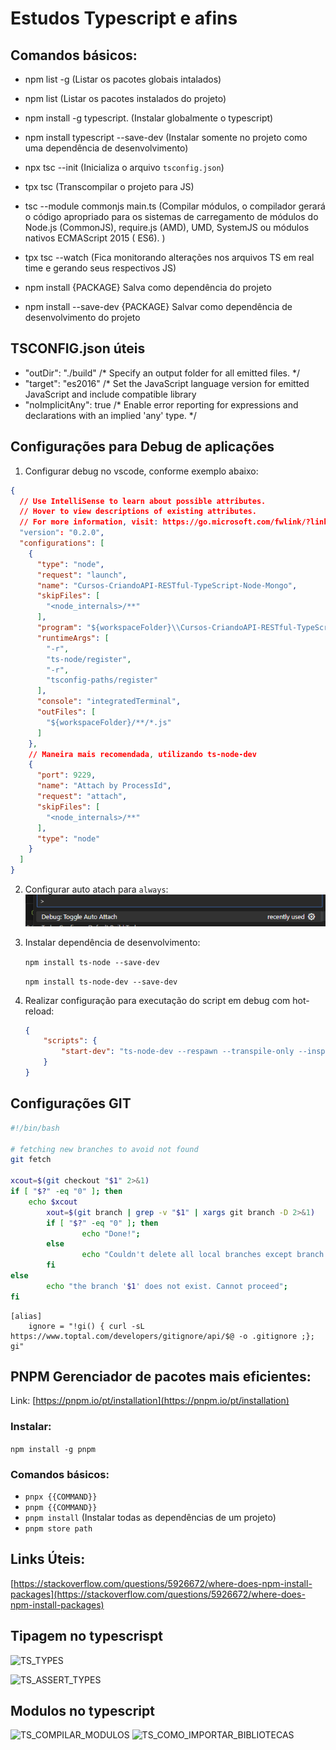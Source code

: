# Estudos Typescript e afins

## Comandos básicos:

* npm list -g (Listar os pacotes globais intalados)

* npm list (Listar os pacotes instalados do projeto)

* npm install -g typescript. (Instalar globalmente o typescript)

* npm install typescript --save-dev (Instalar somente no projeto como uma dependência de desenvolvimento)

* npx tsc --init (Inicializa o arquivo `tsconfig.json`)

* tpx tsc (Transcompilar o projeto para JS)

* tsc --module commonjs main.ts (Compilar módulos, o compilador gerará o código apropriado para os sistemas de
  carregamento de módulos do Node.js (CommonJS), require.js (AMD), UMD, SystemJS ou módulos nativos ECMAScript 2015 (
  ES6). )

* tpx tsc --watch (Fica monitorando alterações nos arquivos TS em real time e gerando seus respectivos JS)

* npm install {PACKAGE} Salva como dependência do projeto

* npm install --save-dev {PACKAGE} Salvar como dependência de desenvolvimento do projeto

## TSCONFIG.json úteis

* "outDir": "./build" /* Specify an output folder for all emitted files. */
* "target": "es2016" /* Set the JavaScript language version for emitted JavaScript and include compatible library
* "noImplicitAny": true /* Enable error reporting for expressions and declarations with an implied 'any' type. */

## Configurações para Debug de aplicações

1. Configurar debug no vscode, conforme exemplo abaixo:

```json
{
  // Use IntelliSense to learn about possible attributes.
  // Hover to view descriptions of existing attributes.
  // For more information, visit: https://go.microsoft.com/fwlink/?linkid=830387
  "version": "0.2.0",
  "configurations": [
    {
      "type": "node",
      "request": "launch",
      "name": "Cursos-CriandoAPI-RESTful-TypeScript-Node-Mongo",
      "skipFiles": [
        "<node_internals>/**"
      ],
      "program": "${workspaceFolder}\\Cursos-CriandoAPI-RESTful-TypeScript-Node-Mongo\\Program.ts",
      "runtimeArgs": [
        "-r",
        "ts-node/register",
        "-r",
        "tsconfig-paths/register"
      ],
      "console": "integratedTerminal",
      "outFiles": [
        "${workspaceFolder}/**/*.js"
      ]
    },
    // Maneira mais recomendada, utilizando ts-node-dev
    {
      "port": 9229,
      "name": "Attach by ProcessId",
      "request": "attach",
      "skipFiles": [
        "<node_internals>/**"
      ],
      "type": "node"
    }
  ]
}
```

2. Configurar auto atach para `always`:
   ![Debug Alto Attach](/images/debug_auto_attach.png)

3. Instalar dependência de desenvolvimento:

   `npm install ts-node --save-dev`

   `npm install ts-node-dev --save-dev`

4. Realizar configuração para executação do script em debug com hot-reload:

    ```json
    {
        "scripts": {
            "start-dev": "ts-node-dev --respawn --transpile-only --inspect=9229 --project tsconfig.json {{ENTRY_POINT_FILE}}"
        }
    }
    ```
   
## Configurações GIT

```bash
#!/bin/bash

# fetching new branches to avoid not found
git fetch

xcout=$(git checkout "$1" 2>&1)
if [ "$?" -eq "0" ]; then
	echo $xcout
        xout=$(git branch | grep -v "$1" | xargs git branch -D 2>&1)
        if [ "$?" -eq "0" ]; then
                echo "Done!";
        else
                echo "Couldn't delete all local branches except branch '$1'. Motive: '$xout'";
        fi
else 
        echo "the branch '$1' does not exist. Cannot proceed";
fi
```

```
[alias]
	ignore = "!gi() { curl -sL https://www.toptal.com/developers/gitignore/api/$@ -o .gitignore ;}; gi"
```

## PNPM Gerenciador de pacotes mais eficientes:

Link: [https://pnpm.io/pt/installation](https://pnpm.io/pt/installation)

### Instalar:

```npm install -g pnpm```

### Comandos básicos:

* `pnpx {{COMMAND}}`
* `pnpm {{COMMAND}}`
* `pnpm install` (Instalar todas as dependências de um projeto)
* `pnpm store path`

## Links Úteis:

[https://stackoverflow.com/questions/5926672/where-does-npm-install-packages](https://stackoverflow.com/questions/5926672/where-does-npm-install-packages)

## Tipagem no typescrispt

![TS_TYPES](./images/ts_types.png)

![TS_ASSERT_TYPES](./images/ts_types_asserttype.png)

## Modulos no typescript

![TS_COMPILAR_MODULOS](./images/ts_compilar_modulos.png)
![TS_COMO_IMPORTAR_BIBLIOTECAS](./images/ts_como_importar_bibliotecas.png)

